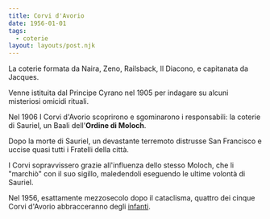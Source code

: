 ```yaml
---
title: Corvi d'Avorio
date: 1956-01-01
tags:
  - coterie
layout: layouts/post.njk
---
```


La coterie formata da Naira, Zeno, Railsback, Il Diacono, e capitanata da Jacques. 

Venne istituita dal Principe Cyrano nel 1905 per indagare su alcuni misteriosi omicidi rituali.

Nel 1906 I Corvi d'Avorio scoprirono e sgominarono i responsabili: la coterie di Sauriel, un Baali dell'**Ordine di Moloch**. 

Dopo la morte di Sauriel, un devastante terremoto distrusse San Francisco e uccise quasi tutti i Fratelli della città.

I Corvi sopravvissero grazie all'influenza dello stesso Moloch, che li "marchiò" con il suo sigillo, maledendoli eseguendo le ultime volontà di Sauriel.

Nel 1956, esattamente mezzosecolo dopo il cataclisma, quattro dei cinque Corvi d'Avorio abbracceranno degli [infanti](/).